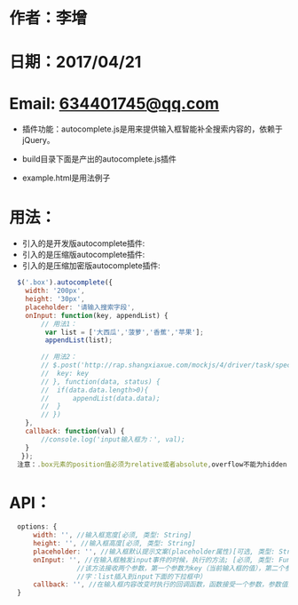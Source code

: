 # 作者：李增 
# 日期：2017/04/21
# Email: 634401745@qq.com

- 插件功能：autocomplete.js是用来提供输入框智能补全搜索内容的，依赖于jQuery。

- build目录下面是产出的autocomplete.js插件
- example.html是用法例子
 
# 用法：
- 引入的是开发版autocomplete插件: <script src="xx/autocomplete.js"></script>
- 引入的是压缩版autocomplete插件: <script src="xx/autocomplete.min.js"></script>
- 引入的是压缩加密版autocomplete插件: <script src="xx/autocomplete.min.encrypt.js"></script>
```js
  $('.box').autocomplete({
 	width: '200px',
  	height: '30px',
  	placeholder: '请输入搜索字段',
 	onInput: function(key, appendList) {
  		// 用法1：
   		 var list = ['大西瓜','菠萝','香蕉','苹果'];
   		 appendList(list);
 
  		// 用法2：
  		// $.post('http://rap.shangxiaxue.com/mockjs/4/driver/task/special_option?format=json', {
  		// 	key: key
  		// }, function(data, status) {
  		// 	if(data.data.length>0){
  		// 		appendList(data.data);
  		// 	}
  		// })
  	},
  	callback: function(val) {
  		//console.log('input输入框为：', val);
   	}
   });
  注意：.box元素的position值必须为relative或者absolute,overflow不能为hidden
```
# API：
```js
  options: {
      width: '', //输入框宽度[必须, 类型: String]
      height: '', //输入框高度[必须, 类型: String]
      placeholder: '', //输入框默认提示文案(placeholder属性)[可选, 类型: String]
      onInput: '', //在输入框触发input事件的时候，执行的方法; [必须, 类型: Function]
                 //该方法接收两个参数，第一个参数为key（当前输入框的值），第二个参数为appendList（接收一个参数list，该方法用来将接收到的提示关键
                 //字：list插入到input下面的下拉框中）
      callback: '', //在输入框内容改变时执行的回调函数，函数接受一个参数，参数值为输入框的value[必须, 类型: Function]
  }
```
# 
